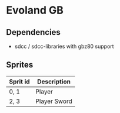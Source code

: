 # Evoland GB

## Dependencies

* sdcc / sdcc-libraries with gbz80 support

## Sprites

| Sprit id | Description  |
|----------|--------------|
| 0, 1     | Player       |
| 2, 3     | Player Sword |
